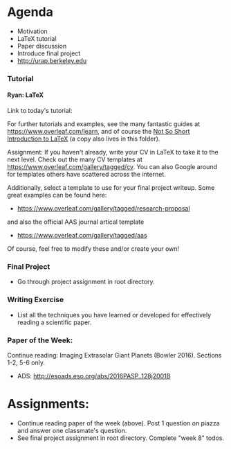 
# Agenda
- Motivation
- LaTeX tutorial
- Paper discussion
- Introduce final project
- http://urap.berkeley.edu

### Tutorial
#### Ryan: LaTeX

Link to today's tutorial:


For further tutorials and examples, see the many fantastic guides at https://www.overleaf.com/learn, and of course the [Not So Short Introduction to LaTeX](https://tobi.oetiker.ch/lshort/lshort-letter.pdf) (a copy also lives in this folder).

Assignment: If you haven't already, write your CV in LaTeX to take it to the next level. Check out
the many CV templates at https://www.overleaf.com/gallery/tagged/cv. You can also Google around for
templates others have scattered across the internet.

Additionally, select a template to use for your final project writeup. Some great examples can be
found here:

* https://www.overleaf.com/gallery/tagged/research-proposal
    
and also the official AAS journal artical template

* https://www.overleaf.com/gallery/tagged/aas

Of course, feel free to modify these and/or create your own!

### Final Project
* Go through project assignment in root directory.

### Writing Exercise
* List all the techniques you have learned or developed for effectively reading a scientific paper.

### Paper of the Week:
Continue reading: Imaging Extrasolar Giant Planets (Bowler 2016). Sections 1-2, 5-6 only.
 * ADS: http://esoads.eso.org/abs/2016PASP..128j2001B
 
# Assignments:
- Continue reading paper of the week (above). Post 1 question on piazza and answer one classmate's question.
- See final project assignment in root directory. Complete "week 8" todos.
